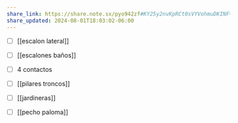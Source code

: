 ```yaml
---
share_link: https://share.note.sx/pyo942zf#KY25y2nvKpRCt0sVYVohmuDKINF++MO3D2m8iSRmP50
share_updated: 2024-08-01T18:03:02-06:00
---
```


- [ ] [[escalon lateral]]
- [ ] [[escalones baños]]
- [ ] 4 contactos
- [ ] [[pilares troncos]]
- [ ] [[jardineras]]
- [ ] [[pecho paloma]]

